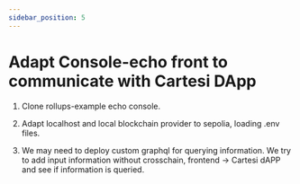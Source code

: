 ```yaml
---
sidebar_position: 5
---
```


# Adapt Console-echo front to communicate with Cartesi DApp

1. Clone rollups-example echo console.
	
2. Adapt localhost and local blockchain provider to sepolia, loading .env files.

3. We may need to deploy custom graphql for querying information. We try to add input information without crosschain, frontend -> Cartesi dAPP and see if information is queried.
